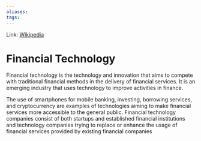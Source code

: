 ```yaml
---
aliases:
tags:
---
```

Link: [Wikipedia](https://en.wikipedia.org/wiki/Financial_technology)

# Financial Technology

Financial technology is the technology and innovation that aims to compete with traditional financial methods in the delivery of financial services. It is an emerging industry that uses technology to improve activities in finance.

The use of smartphones for mobile banking, investing, borrowing services, and cryptocurrency are examples of technologies aiming to make financial services more accessible to the general public. Financial technology companies consist of both startups and established financial institutions and technology companies trying to replace or enhance the usage of financial services provided by existing financial companies